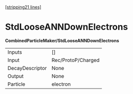 [[stripping21 lines]](./stripping21-index)

# StdLooseANNDownElectrons

**CombinedParticleMaker/StdLooseANNDownElectrons**

|                 |                    |
|-----------------|--------------------|
| Inputs          | []               |
| Input           | Rec/ProtoP/Charged |
| DecayDescriptor | None               |
| Output          | None               |
| Particle        | electron           |
